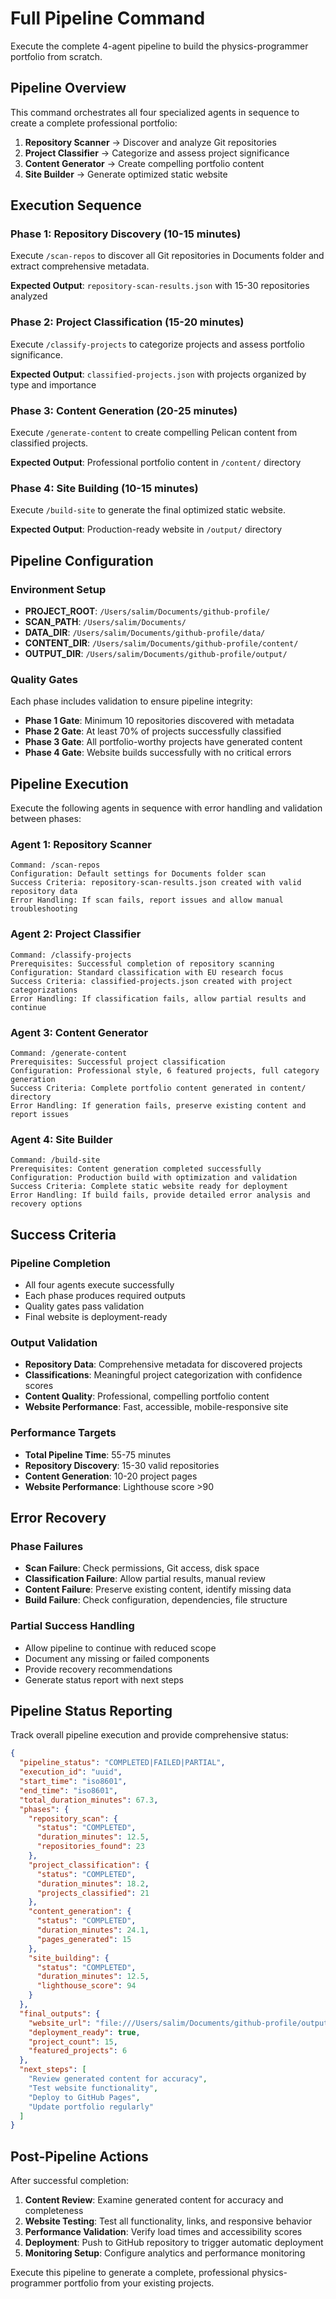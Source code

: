# Full Pipeline Command

Execute the complete 4-agent pipeline to build the physics-programmer portfolio from scratch.

## Pipeline Overview

This command orchestrates all four specialized agents in sequence to create a complete professional portfolio:

1. **Repository Scanner** → Discover and analyze Git repositories
2. **Project Classifier** → Categorize and assess project significance  
3. **Content Generator** → Create compelling portfolio content
4. **Site Builder** → Generate optimized static website

## Execution Sequence

### Phase 1: Repository Discovery (10-15 minutes)
Execute `/scan-repos` to discover all Git repositories in Documents folder and extract comprehensive metadata.

**Expected Output**: `repository-scan-results.json` with 15-30 repositories analyzed

### Phase 2: Project Classification (15-20 minutes)
Execute `/classify-projects` to categorize projects and assess portfolio significance.

**Expected Output**: `classified-projects.json` with projects organized by type and importance

### Phase 3: Content Generation (20-25 minutes)
Execute `/generate-content` to create compelling Pelican content from classified projects.

**Expected Output**: Professional portfolio content in `/content/` directory

### Phase 4: Site Building (10-15 minutes)
Execute `/build-site` to generate the final optimized static website.

**Expected Output**: Production-ready website in `/output/` directory

## Pipeline Configuration

### Environment Setup
- **PROJECT_ROOT**: `/Users/salim/Documents/github-profile/`
- **SCAN_PATH**: `/Users/salim/Documents/`
- **DATA_DIR**: `/Users/salim/Documents/github-profile/data/`
- **CONTENT_DIR**: `/Users/salim/Documents/github-profile/content/`
- **OUTPUT_DIR**: `/Users/salim/Documents/github-profile/output/`

### Quality Gates
Each phase includes validation to ensure pipeline integrity:
- **Phase 1 Gate**: Minimum 10 repositories discovered with metadata
- **Phase 2 Gate**: At least 70% of projects successfully classified
- **Phase 3 Gate**: All portfolio-worthy projects have generated content
- **Phase 4 Gate**: Website builds successfully with no critical errors

## Pipeline Execution

Execute the following agents in sequence with error handling and validation between phases:

### Agent 1: Repository Scanner
```
Command: /scan-repos
Configuration: Default settings for Documents folder scan
Success Criteria: repository-scan-results.json created with valid repository data
Error Handling: If scan fails, report issues and allow manual troubleshooting
```

### Agent 2: Project Classifier
```
Command: /classify-projects
Prerequisites: Successful completion of repository scanning
Configuration: Standard classification with EU research focus
Success Criteria: classified-projects.json created with project categorizations
Error Handling: If classification fails, allow partial results and continue
```

### Agent 3: Content Generator
```
Command: /generate-content
Prerequisites: Successful project classification
Configuration: Professional style, 6 featured projects, full category generation
Success Criteria: Complete portfolio content generated in content/ directory
Error Handling: If generation fails, preserve existing content and report issues
```

### Agent 4: Site Builder
```
Command: /build-site
Prerequisites: Content generation completed successfully
Configuration: Production build with optimization and validation
Success Criteria: Complete static website ready for deployment
Error Handling: If build fails, provide detailed error analysis and recovery options
```

## Success Criteria

### Pipeline Completion
- All four agents execute successfully
- Each phase produces required outputs
- Quality gates pass validation
- Final website is deployment-ready

### Output Validation
- **Repository Data**: Comprehensive metadata for discovered projects
- **Classifications**: Meaningful project categorization with confidence scores
- **Content Quality**: Professional, compelling portfolio content
- **Website Performance**: Fast, accessible, mobile-responsive site

### Performance Targets
- **Total Pipeline Time**: 55-75 minutes
- **Repository Discovery**: 15-30 valid repositories
- **Content Generation**: 10-20 project pages
- **Website Performance**: Lighthouse score >90

## Error Recovery

### Phase Failures
- **Scan Failure**: Check permissions, Git access, disk space
- **Classification Failure**: Allow partial results, manual review
- **Content Failure**: Preserve existing content, identify missing data
- **Build Failure**: Check configuration, dependencies, file structure

### Partial Success Handling
- Allow pipeline to continue with reduced scope
- Document any missing or failed components
- Provide recovery recommendations
- Generate status report with next steps

## Pipeline Status Reporting

Track overall pipeline execution and provide comprehensive status:

```json
{
  "pipeline_status": "COMPLETED|FAILED|PARTIAL",
  "execution_id": "uuid",
  "start_time": "iso8601",
  "end_time": "iso8601",
  "total_duration_minutes": 67.3,
  "phases": {
    "repository_scan": {
      "status": "COMPLETED",
      "duration_minutes": 12.5,
      "repositories_found": 23
    },
    "project_classification": {
      "status": "COMPLETED", 
      "duration_minutes": 18.2,
      "projects_classified": 21
    },
    "content_generation": {
      "status": "COMPLETED",
      "duration_minutes": 24.1,
      "pages_generated": 15
    },
    "site_building": {
      "status": "COMPLETED",
      "duration_minutes": 12.5,
      "lighthouse_score": 94
    }
  },
  "final_outputs": {
    "website_url": "file:///Users/salim/Documents/github-profile/output/index.html",
    "deployment_ready": true,
    "project_count": 15,
    "featured_projects": 6
  },
  "next_steps": [
    "Review generated content for accuracy",
    "Test website functionality",
    "Deploy to GitHub Pages",
    "Update portfolio regularly"
  ]
}
```

## Post-Pipeline Actions

After successful completion:
1. **Content Review**: Examine generated content for accuracy and completeness
2. **Website Testing**: Test all functionality, links, and responsive behavior
3. **Performance Validation**: Verify load times and accessibility scores
4. **Deployment**: Push to GitHub repository to trigger automatic deployment
5. **Monitoring Setup**: Configure analytics and performance monitoring

Execute this pipeline to generate a complete, professional physics-programmer portfolio from your existing projects.